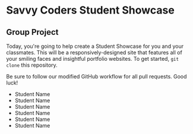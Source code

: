 # Savvy Coders Student Showcase
## Group Project

Today, you're going to help create a Student Showcase for you and your classmates. This will be a responsively-designed site that features all of your smiling faces and insightful portfolio websites. To get started, `git clone` this repository.

Be sure to follow our modified GitHub workflow for all pull requests. Good luck!

* Student Name
* Student Name
* Student Name
* Student Name
* Student Name
* Student Name
